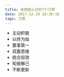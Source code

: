 ```yaml
---
title: 高效能认识的7个习惯
date: 2017-12-29 10:38:18
tags: 习惯
---
```


* 主动积极
* 以终为始
* 要事第一
* 双赢思维
* 统合综效
* 知彼解己
* 不断更新

